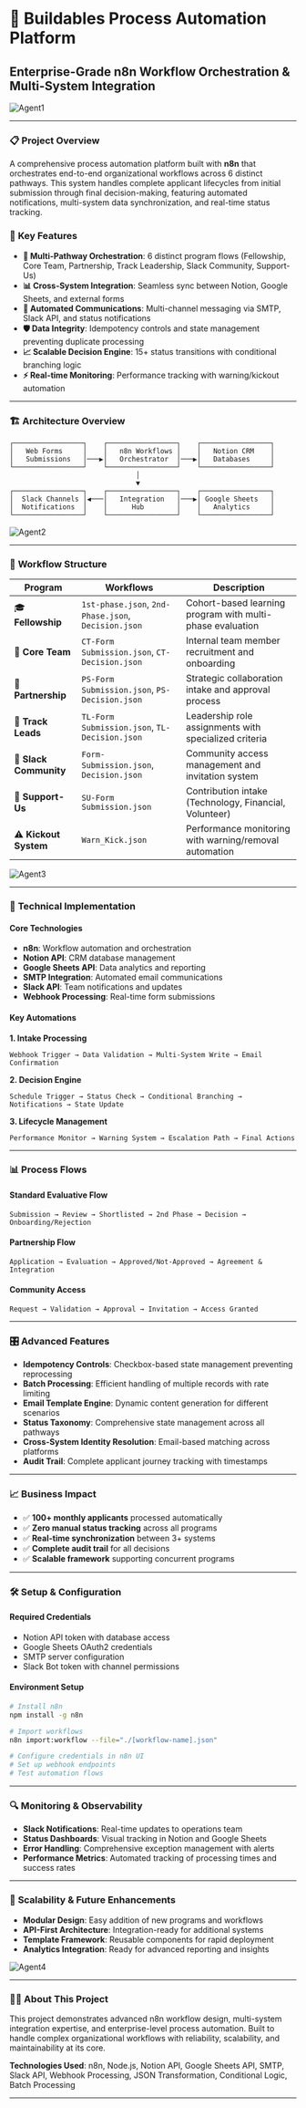 # 🚀 Buildables Process Automation Platform
## Enterprise-Grade n8n Workflow Orchestration & Multi-System Integration

![Agent1](Agent1.jpeg)

---

### 📋 **Project Overview**

A comprehensive process automation platform built with **n8n** that orchestrates end-to-end organizational workflows across 6 distinct pathways. This system handles complete applicant lifecycles from initial submission through final decision-making, featuring automated notifications, multi-system data synchronization, and real-time status tracking.

### 🎯 **Key Features**

- **🔄 Multi-Pathway Orchestration**: 6 distinct program flows (Fellowship, Core Team, Partnership, Track Leadership, Slack Community, Support-Us)
- **📊 Cross-System Integration**: Seamless sync between Notion, Google Sheets, and external forms
- **📧 Automated Communications**: Multi-channel messaging via SMTP, Slack API, and status notifications
- **🛡️ Data Integrity**: Idempotency controls and state management preventing duplicate processing
- **📈 Scalable Decision Engine**: 15+ status transitions with conditional branching logic
- **⚡ Real-time Monitoring**: Performance tracking with warning/kickout automation

---

### 🏗️ **Architecture Overview**

```
┌─────────────────┐    ┌─────────────────┐    ┌─────────────────┐
│   Web Forms     │    │   n8n Workflows │    │   Notion CRM    │
│   Submissions   │───▶│   Orchestrator  │───▶│   Databases     │
└─────────────────┘    └─────────────────┘    └─────────────────┘
                               │
                               ▼
┌─────────────────┐    ┌─────────────────┐    ┌─────────────────┐
│  Slack Channels │◀───│   Integration   │───▶│ Google Sheets   │
│  Notifications  │    │      Hub        │    │   Analytics     │
└─────────────────┘    └─────────────────┘    └─────────────────┘
```

![Agent2](Agent2.jpeg)

---

### 📁 **Workflow Structure**

| **Program** | **Workflows** | **Description** |
|-------------|---------------|-----------------|
| 🎓 **Fellowship** | `1st-phase.json`, `2nd-Phase.json`, `Decision.json` | Cohort-based learning program with multi-phase evaluation |
| 👥 **Core Team** | `CT-Form Submission.json`, `CT-Decision.json` | Internal team member recruitment and onboarding |
| 🤝 **Partnership** | `PS-Form Submission.json`, `PS-Decision.json` | Strategic collaboration intake and approval process |
| 🎯 **Track Leads** | `TL-Form Submission.json`, `TL-Decision.json` | Leadership role assignments with specialized criteria |
| 💬 **Slack Community** | `Form-Submission.json`, `Decision.json` | Community access management and invitation system |
| 💝 **Support-Us** | `SU-Form Submission.json` | Contribution intake (Technology, Financial, Volunteer) |
| ⚠️ **Kickout System** | `Warn_Kick.json` | Performance monitoring with warning/removal automation |

![Agent3](Agent3.jpeg)

---

### 🔧 **Technical Implementation**

#### **Core Technologies**
- **n8n**: Workflow automation and orchestration
- **Notion API**: CRM database management
- **Google Sheets API**: Data analytics and reporting
- **SMTP Integration**: Automated email communications
- **Slack API**: Team notifications and updates
- **Webhook Processing**: Real-time form submissions

#### **Key Automations**

**1. Intake Processing**
```
Webhook Trigger → Data Validation → Multi-System Write → Email Confirmation
```

**2. Decision Engine**
```
Schedule Trigger → Status Check → Conditional Branching → Notifications → State Update
```

**3. Lifecycle Management**
```
Performance Monitor → Warning System → Escalation Path → Final Actions
```

---

### 📊 **Process Flows**

#### **Standard Evaluative Flow**
```
Submission → Review → Shortlisted → 2nd Phase → Decision → Onboarding/Rejection
```

#### **Partnership Flow**
```
Application → Evaluation → Approved/Not-Approved → Agreement & Integration
```

#### **Community Access**
```
Request → Validation → Approval → Invitation → Access Granted
```

---

### 🎛️ **Advanced Features**

- **Idempotency Controls**: Checkbox-based state management preventing reprocessing
- **Batch Processing**: Efficient handling of multiple records with rate limiting
- **Email Template Engine**: Dynamic content generation for different scenarios
- **Status Taxonomy**: Comprehensive state management across all pathways
- **Cross-System Identity Resolution**: Email-based matching across platforms
- **Audit Trail**: Complete applicant journey tracking with timestamps

---

### 📈 **Business Impact**

- ✅ **100+ monthly applicants** processed automatically
- ✅ **Zero manual status tracking** across all programs
- ✅ **Real-time synchronization** between 3+ systems
- ✅ **Complete audit trail** for all decisions
- ✅ **Scalable framework** supporting concurrent programs

---

### 🛠️ **Setup & Configuration**

#### **Required Credentials**
- Notion API token with database access
- Google Sheets OAuth2 credentials
- SMTP server configuration
- Slack Bot token with channel permissions

#### **Environment Setup**
```bash
# Install n8n
npm install -g n8n

# Import workflows
n8n import:workflow --file="./[workflow-name].json"

# Configure credentials in n8n UI
# Set up webhook endpoints
# Test automation flows
```

---

### 🔍 **Monitoring & Observability**

- **Slack Notifications**: Real-time updates to operations team
- **Status Dashboards**: Visual tracking in Notion and Google Sheets
- **Error Handling**: Comprehensive exception management with alerts
- **Performance Metrics**: Automated tracking of processing times and success rates

---

### 🚀 **Scalability & Future Enhancements**

- **Modular Design**: Easy addition of new programs and workflows
- **API-First Architecture**: Integration-ready for additional systems
- **Template Framework**: Reusable components for rapid deployment
- **Analytics Integration**: Ready for advanced reporting and insights

![Agent4](Agent4.jpeg)

---

### 👨‍💻 **About This Project**

This project demonstrates advanced n8n workflow design, multi-system integration expertise, and enterprise-level process automation. Built to handle complex organizational workflows with reliability, scalability, and maintainability at its core.

**Technologies Used**: n8n, Node.js, Notion API, Google Sheets API, SMTP, Slack API, Webhook Processing, JSON Transformation, Conditional Logic, Batch Processing

---
